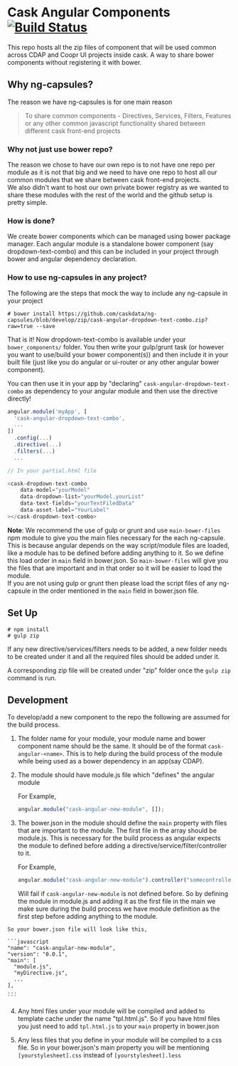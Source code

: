 # Cask Angular Components [![Build Status](https://travis-ci.org/caskdata/ng-capsules.svg)](https://travis-ci.org/caskdata/ng-capsules)

  This repo hosts all the zip files of component that will be used common
  across CDAP and Coopr UI projects inside cask. A way to share bower components
  without registering it with bower.

## Why ng-capsules?

  The reason we have ng-capsules is for one main reason

  > To share common components - Directives, Services, Filters, Features or any other common
    javascript functionality shared between different cask front-end projects

  ### Why not just use bower repo?

  The reason we chose to have our own repo is to not have one repo per module as it is not that big and
  we need to have one repo to host all our common modules that we share between cask front-end projects. <br />
  We also didn't want to host our own private bower registry as we wanted to share these modules with the rest of the world and the github setup is pretty simple.

  ### How is done?

  We create bower components which can be managed using bower package manager.
  Each angular module is a standalone bower component (say dropdown-text-combo) and this can be included
  in your project through bower and angular dependency declaration.

  ### How to use ng-capsules in any project?

  The following are the steps that mock the way to include any ng-capsule in your project

    # bower install https://github.com/caskdata/ng-capsules/blob/develop/zip/cask-angular-dropdown-text-combo.zip?raw=true --save

  That is it! Now dropdown-text-combo is available under your ```bower_components/``` folder.
  You then write your gulp/grunt task (or however you want to use/build your bower component(s)) and then include it in your built file (just like you do angular or ui-router or any other angular bower component).

  You can then use it in your app by "declaring" ```cask-angular-dropdown-text-combo``` as dependency to your angular module and then use the directive directly!

  ```javascript
  angular.module('myApp', [
    'cask-angular-dropdown-text-combo',
    ...
  ])
    .config(...)
    .directive(...)
    .filters(...)
    ...

  // In your partial.html file

  <cask-dropdown-text-combo
      data-model="yourModel"
      data-dropdown-list="yourModel.yourList"
      data-text-fields="yourTextFiledData"
      data-asset-label="YourLabel"
  ></cask-dropdown-text-combo>
  ```

**Note**: We recommend the use of gulp or grunt and use ```main-bower-files``` npm module to give you the main files necessary for the each ng-capsule. This is because angular depends on the way script/module files are loaded, like a module has to be defined before adding anything to it. So we define this load order in ```main``` field in bower.json. So ```main-bower-files``` will give you the files that are important and in that order so it will be easier to load the module.
<br />
If you are not using gulp or grunt then please load the script files of any ng-capsule in the order mentioned in the ```main``` field in bower.json file.

## Set Up

    # npm install
    # gulp zip

  If any new directive/services/filters needs to be added, a new folder needs to
  be created under it and all the required files should be added under it.

  A corresponding zip file will be created under "zip" folder once
  the ```gulp zip``` command is run.

## Development

  To develop/add a new component to the repo the following are assumed for the build
  process.

  1. The folder name for your module, your module name and bower component name should
     be the same. It should be of the format ```cask-angular-<name>```. This is to help
     during the build process of the module while being used as a bower dependency in an app(say CDAP).

  2. The module should have module.js file which "defines" the angular module

     For Example,
     ```javascript
     angular.module("cask-angular-new-module", []);
     ```

  3. The bower.json in the module should define the ```main``` property with files that are
     important to the module. The first file in the array should be module.js.
     This is necessary for the build process as angular expects the module to defined
     before adding a directive/service/filter/controller to it.

     For Example,
     ```javascript
     angular.module("cask-angular-new-module").controller("somecontroller", function() {...})
     ```
     Will fail if ```cask-angular-new-module``` is not defined before. So by defining the module in module.js
     and adding it as the first file in the main we make sure during the build
     process we have module definition as the first step before adding anything
     to the module.

    So your bower.json file will look like this,

    ```javascript
    "name": "cask-angular-new-module",
    "version": "0.0.1",
    "main": [
      "module.js",
      "myDirective.js",
      ...
    ],
    ...
    ```

  4. Any html files under your module will be compiled and added to template cache
     under the name "tpl.html.js". So if you have html files you just need to add
     ```tpl.html.js``` to your ```main``` property in bower.json

  5. Any less files that you define in your module will be compiled to a css file.
     So in your bower.json's main property you will be mentioning ```[yourstylesheet].css```
     instead of ```[yourstylesheet].less```

